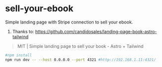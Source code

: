 # sell-your-ebook

Simple landing page with Stripe connection to sell your ebook.


1. Thanks to: https://github.com/candidosales/landing-page-book-astro-tailwind

>  MIT | Simple landing page to sell your book - Astro + Tailwind 

```sh
#npm install
npm run dev -- --host 0.0.0.0 --port 4321 #http://192.168.1.11:4321/
```